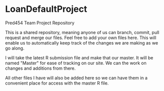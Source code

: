 # LoanDefaultProject
Pred454 Team Project Repository

This is a shared repository, meaning anyone of us can branch, commit, pull request and merge our files.  Feel free to add your own files here. This will enable us to automatically keep track of the changes we are making as we go along.

I will take the latest R submission file and make that our master.  It will be named "Master" for ease of tracking on our site.  We can the work on changes and additions from there.

All other files I have will also be added here so we can have them in a convenient place for access with the master R file. 
